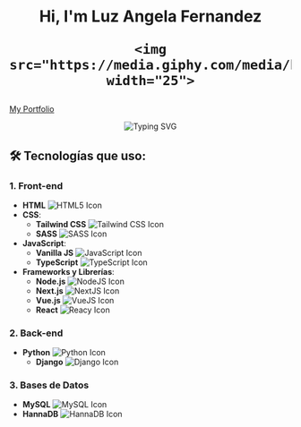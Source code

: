 <div>
  <h1 align="center">
    Hi, I'm Luz Angela Fernandez 
    
    <img src="https://media.giphy.com/media/hvRJCLFzcasrR4ia7z/giphy.gif" width="25">
  </h1>
  <a href="https://portafolio-luzfernandez.netlify.app/">My Portfolio</a>
  <br>
  <p align="center">
    <img src="https://readme-typing-svg.demolab.com?font=Fira+Code&duration=4996&pause=1000&center=true&vCenter=true&lines=Full+Stack+Python+and+JS+Developer;Django+|+React+|+Express+|+NextJS;Always+learning+new+technologies" align='center' alt="Typing SVG" />
  </p>
</div>

## 🛠 Tecnologías que uso:

### 1. **Front-end**
- **HTML** ![HTML5 Icon](https://img.shields.io/badge/-HTML5-E34F26?logo=html5&logoColor=white)
- **CSS**:
  - **Tailwind CSS** ![Tailwind CSS Icon](https://img.shields.io/badge/-Tailwind_CSS-38B2AC?logo=tailwind-css&logoColor=white)
  - **SASS** ![SASS Icon](https://img.shields.io/badge/-SASS-CC6699?logo=sass&logoColor=white)
- **JavaScript**:
  - **Vanilla JS** ![JavaScript Icon](https://img.shields.io/badge/-JavaScript-F7DF1E?logo=javascript&logoColor=black)
  - **TypeScript** ![TypeScript Icon](https://img.shields.io/badge/-TypeScript-007ACC?logo=typescript&logoColor=white)
- **Frameworks y Librerías**:
  - **Node.js** ![NodeJS Icon](https://img.shields.io/badge/-Node.js-339933?logo=node.js&logoColor=white)
  - **Next.js** ![NextJS Icon](https://img.shields.io/badge/-Next.js-000000?logo=next.js&logoColor=white)
  - **Vue.js** ![VueJS Icon](https://img.shields.io/badge/-Vue.js-4FC08D?logo=vue.js&logoColor=white)
  - **React** ![Reacy Icon](https://img.shields.io/badge/-React.js-4FC08D?logo=react.js&logoColor=white)

### 2. **Back-end**
- **Python** ![Python Icon](https://img.shields.io/badge/-Python-3776AB?logo=python&logoColor=white)
  - **Django** ![Django Icon](https://img.shields.io/badge/-Django-092E20?logo=django&logoColor=white)

### 3. **Bases de Datos**
- **MySQL** ![MySQL Icon](https://img.shields.io/badge/-MySQL-4479A1?logo=mysql&logoColor=white)
- **HannaDB** ![HannaDB Icon](https://img.shields.io/badge/-HannaDB-0062cc?logo=database&logoColor=white)


<!--
**LuzfernandezG/LuzfernandezG** is a ✨ _special_ ✨ repository because its `README.md` (this file) appears on your GitHub profile.

Here are some ideas to get you started:

- 🔭 I’m currently working on ...
- 🌱 I’m currently learning ...
- 👯 I’m looking to collaborate on ...
- 🤔 I’m looking for help with ...
- 💬 Ask me about ...
- 📫 How to reach me: ...
- 😄 Pronouns: ...
- ⚡ Fun fact: ...
-->
